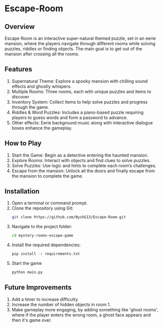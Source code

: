 # Escape-Room

## Overview 
Escape Room is an interactive super-natural themed puzzle, set in an eerie mansion, where the players navigate through different rooms while solving puzzles, riddles or finding objects. The main goal is to get out of the mansion after crossing all the rooms. 

## Features
1. Supernatural Theme: Explore a spooky mansion with chilling sound effects and ghostly whispers.
2. Multiple Rooms: Three rooms, each with unique puzzles and items to discover
3. Inventory System: Collect items to help solve puzzles and progress through the game.
4. Riddles & Word Puzzles: Includes a piano-based puzzle requiring players to guess words and form a password to advance.
5. Other effects: Eerie background music along with interactive dialogue boxes enhance the gameplay.

## How to Play
1. Start the Game: Begin as a detective entering the haunted mansion.
2. Explore Rooms: Interact with objects and find clues to solve puzzles.
3. Solve Puzzles: Use logic and hints to complete each room’s challenges.
4. Escape from the mansion: Unlock all the doors and finally escape from the mansion to complete the game.

## Installation 
1. Open a terminal or command prompt.
2. Clone the repository using Git:
   ```bash
   git clone https://github.com/NyshG13/Escape-Room.git
3. Navigate to the project folder:
   ```bash
   cd mystery-rooms-escape-game
4. Install the required dependencies:
   ```bash
   pip install -r requirements.txt
5. Start the game
   ```bash
   python main.py

## Future Improvements 
1. Add a timer to increase difficulty.
2. Increase the number of hidden objects in room 1.
3. Make gameplay more engaging, by adding something like 'ghost rooms', where if the player enters the wrong room, a ghost face appears and then it's game over. 
